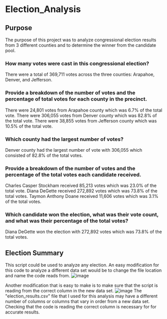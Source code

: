 # Election_Analysis

## Purpose
The purpose of this project was to analyze congressional election results from 3 different counties and to determine the winner from the candidate pool.

### How many votes were cast in this congressional election?
There were a total of 369,711 votes across the three counties: Arapahoe, Denver, and Jefferson.

### Provide a breakdown of the number of votes and the percentage of total votes for each county in the precinct.
There were 24,801 votes from Arapahoe county which was 6.7% of the total vote.
There were 306,055 votes from Denver county which was 82.8% of the total vote.
There were 38,855 votes from Jefferson county which was 10.5% of the total vote.

### Which county had the largest number of votes?
Denver county had the largest number of vote with 306,055 which consisted of 82.8% of the total votes.

### Provide a breakdown of the number of votes and the percentage of the total votes each candidate received.
Charles Casper Stockham received 85,213 votes which was 23.0% of the total vote.
Diana DeGette received 272,892 votes which was 73.8% of the total votes.
Taymon Anthony Doane received 11,606 votes which was 3.1% of the total votes.

### Which candidate won the election, what was their vote count, and what was their percentage of the total votes?
Diana DeGette won the election with 272,892 votes which was 73.8% of the total votes.

## Election Summary
This script could be used to analyze any election.
An easy modification for this code to analyze a different data set would be to change the file location and name the code reads from.
![image](https://user-images.githubusercontent.com/96644316/161398285-6f5fd959-6c46-4273-b035-086fd5e3986c.png)

Another modification that is easy to make is to make sure that the script is reading from the correct column in the new data set.
![image](https://user-images.githubusercontent.com/96644316/161398425-f8eb200d-06b4-4d51-a085-33155e4bc423.png)
The "election_results.csv" file that I used for this analysis may have a different number of columns or columns that vary in order from a new data set. Checking that the code is reading the correct column is necessary for for accurate results.
